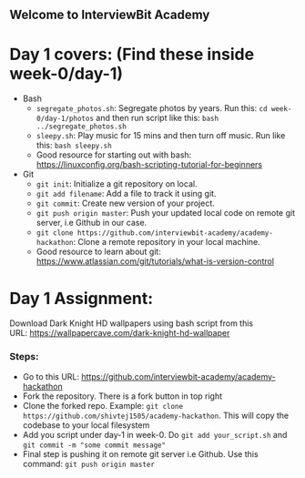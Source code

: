 ## Welcome to InterviewBit Academy

# Day 1 covers: (Find these inside week-0/day-1)
* Bash
    * `segregate_photos.sh`: Segregate photos by years. Run this: `cd week-0/day-1/photos` and then run script like this: `bash ../segregate_photos.sh`
    * `sleepy.sh`: Play music for 15 mins and then turn off music. Run like this: `bash sleepy.sh`
    * Good resource for starting out with bash: https://linuxconfig.org/bash-scripting-tutorial-for-beginners
* Git
    * `git init`: Initialize a git repository on local.
    * `git add filename`: Add a file to track it using git.
    * `git commit`: Create new version of your project.
    * `git push origin master`: Push your updated local code on remote git server, i.e Github in our case.
    * `git clone https://github.com/interviewbit-academy/academy-hackathon`: Clone a remote repository in your local machine.
    * Good resource to learn about git: https://www.atlassian.com/git/tutorials/what-is-version-control

# Day 1 Assignment:
Download Dark Knight HD wallpapers using bash script from this URL: https://wallpapercave.com/dark-knight-hd-wallpaper

### Steps:
* Go to this URL: https://github.com/interviewbit-academy/academy-hackathon
* Fork the repository. There is a fork button in top right
* Clone the forked repo. Example: `git clone https://github.com/shivtej1505/academy-hackathon`. This will copy the codebase to your local filesystem
* Add you script under day-1 in week-0. Do `git add your_script.sh` and `git commit -m "some commit message"`
* Final step is pushing it on remote git server i.e Github. Use this command: `git push origin master`

